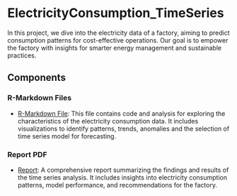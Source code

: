 # ElectricityConsumption_TimeSeries
In this project, we dive into the electricity data of a factory, aiming to predict consumption patterns for cost-effective operations. Our goal is to empower the factory with insights for smarter energy management and sustainable practices.

## Components

### R-Markdown Files

- [R-Markdown File](https://github.com/faridasimaika/ElectricityConsumption_TimeSeries/blob/main/TSProject.Rmd): This file contains code and analysis for exploring the characteristics of the electricity consumption data. It includes visualizations to identify patterns, trends, anomalies and the selection of time series model for forecasting.

### Report PDF

- [Report](link/to/exploratory_analysis.Rmd): A comprehensive report summarizing the findings and results of the time series analysis. It includes insights into electricity consumption patterns, model performance, and recommendations for the factory.
